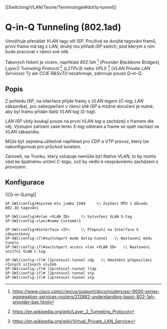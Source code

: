 [[Switching/VLAN/Teorie/Terminologie#dot1q-tunnel]]
# Q-in-Q Tunneling (802.1ad)

Umožňuje přenášet *VLAN* tagy sítí *ISP*.
Používá se dvojité tagování framů, první frame má tag z *LAN*, druhý mu přiřadí *ISP* switch, pod kterým s ním bude pracovat v rámci své sítě.

Takových řešení je vícero, například *802.1ah* [^1] (*Provider Backbone Bridges*), *Layer2 Tunneling Protocol* [^2] (*L2TPv3*) nebo *VPLS* [^3] (*VLAN Private LAN Services*)
Ty ale *CCIE R&Sv7.0* nezahrnuje, zahrnuje pouze *Q-in-Q*.


## Popis

Z pohledu *ISP*, na interface přijde framy s *VLAN tagem* (*C-tag*, *LAN* zákazníka), pro zabezpečení v rámci sítě *ISP* a možné doručení je nutné, aby byl framu přidán další *VLAN* tag (*S-tag*).

*LAN ISP* vždy koukají pouze na první *VLAN tag* a zacházejí s framem dle něj.
Výstupní zařízení zase tento *S-tag* odstraní a frame se opět nachází ve *VLAN* zákazníka.

Může být zejména užitečné například pro *CDP* a *VTP* provoz, který lze nakonfigurovat pro průchod tunelem.

Zároveň, na Trunku, který  vstupuje nemůže být *Native VLAN*, to by mohlo vést ke špatnému určení *C-tagu*, což by vedlo k nesprávnému zacházení s provozem.

## Konfigurace

![[Q-in-Q.png]]

```
SP-SW1(config)#system mtu jumbo 1504     \\ Zvýšení MTU z důvodu 802.1Q tagování
```

```
SP-SW1(config)#vlan <VLAN ID>     \\ Vytvoření VLAN S-tag
SP-SW1(config-vlan)#name Customer1
```

```
SP-SW1(config)#interface <IF>     \\ Přepnutí na Interface k zákazníkovy
SP-SW1(config-if)#switchport mode dot1q-tunnel   \\ Nastavení módu tunelu
SP-SW1(config-if)#switchport access vlan <VLAN ID>   \\ Nastavení vnitřní VLAN C-tag
```

```
SP-SW1(config-if)# l2protocol-tunnel cdp   \\ Umožnění přeposílání různých síťových služeb
SP-SW1(config-if)# l2protocol-tunnel lldp
SP-SW1(config-if)# l2protocol-tunnel stp
SP-SW1(config-if)# l2protocol-tunnel vtp
```

[^1]: https://www.cisco.com/c/en/us/support/docs/routers/asr-9000-series-aggregation-services-routers/212882-understanding-basic-802-1ah-provider-bac.html
[^2]: https://en.wikipedia.org/wiki/Layer_2_Tunneling_Protocol
[^3]: https://en.wikipedia.org/wiki/Virtual_Private_LAN_Service


